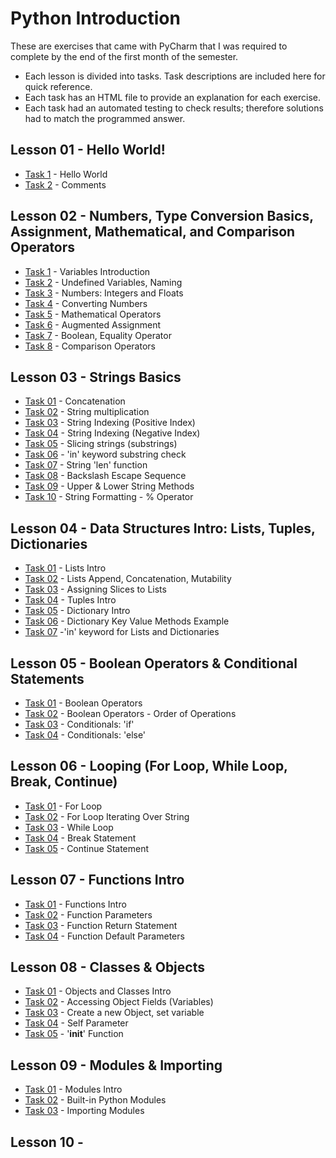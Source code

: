 # Python Introduction

These are exercises that came with PyCharm that I was required to complete by the end of the first month of the semester. 
- Each lesson is divided into tasks. Task descriptions are included here for quick reference.
- Each task has an HTML file to provide an explanation for each exercise. 
- Each task had an automated testing to check results; therefore solutions had to match the programmed answer.

## Lesson 01 - Hello World!
- [Task 1](https://github.com/jdegrave/Python/tree/master/PythonIntroduction/lesson-01/task1) - Hello World
- [Task 2](https://github.com/jdegrave/Python/tree/master/PythonIntroduction/lesson-01/task2) - Comments
## Lesson 02 - Numbers, Type Conversion Basics, Assignment, Mathematical, and Comparison Operators
- [Task 1](https://github.com/jdegrave/Python/tree/master/PythonIntroduction/lesson-02/task1) - Variables Introduction
- [Task 2](https://github.com/jdegrave/Python/tree/master/PythonIntroduction/lesson-02/task2) - Undefined Variables, Naming
- [Task 3](https://github.com/jdegrave/Python/tree/master/PythonIntroduction/lesson-02/task3) - Numbers: Integers and Floats
- [Task 4](https://github.com/jdegrave/Python/tree/master/PythonIntroduction/lesson-02/task4) - Converting Numbers
- [Task 5](https://github.com/jdegrave/Python/tree/master/PythonIntroduction/lesson-02/task5) - Mathematical Operators
- [Task 6](https://github.com/jdegrave/Python/tree/master/PythonIntroduction/lesson-02/task6) - Augmented Assignment
- [Task 7](https://github.com/jdegrave/Python/tree/master/PythonIntroduction/lesson-02/task7) - Boolean, Equality Operator
- [Task 8](https://github.com/jdegrave/Python/tree/master/PythonIntroduction/lesson-02/task8) - Comparison Operators
## Lesson 03 - Strings Basics
- [Task 01](https://github.com/jdegrave/Python/tree/master/PythonIntroduction/lesson-03/task01) - Concatenation
- [Task 02](https://github.com/jdegrave/Python/tree/master/PythonIntroduction/lesson-03/task02) - String multiplication
- [Task 03](https://github.com/jdegrave/Python/tree/master/PythonIntroduction/lesson-03/task03) - String Indexing (Positive Index)
- [Task 04](https://github.com/jdegrave/Python/tree/master/PythonIntroduction/lesson-03/task04) - String Indexing (Negative Index)
- [Task 05](https://github.com/jdegrave/Python/tree/master/PythonIntroduction/lesson-03/task05) - Slicing strings (substrings)
- [Task 06](https://github.com/jdegrave/Python/tree/master/PythonIntroduction/lesson-03/task06) - 'in' keyword substring check
- [Task 07](https://github.com/jdegrave/Python/tree/master/PythonIntroduction/lesson-03/task07) - String 'len' function
- [Task 08](https://github.com/jdegrave/Python/tree/master/PythonIntroduction/lesson-03/task08) - Backslash Escape Sequence
- [Task 09](https://github.com/jdegrave/Python/tree/master/PythonIntroduction/lesson-03/task09) - Upper & Lower String Methods
- [Task 10](https://github.com/jdegrave/Python/tree/master/PythonIntroduction/lesson-03/task10) - String Formatting - % Operator
## Lesson 04 - Data Structures Intro: Lists, Tuples, Dictionaries
- [Task 01](https://github.com/jdegrave/Python/tree/master/PythonIntroduction/lesson-04/task1) - Lists Intro
- [Task 02](https://github.com/jdegrave/Python/tree/master/PythonIntroduction/lesson-04/task2) - Lists Append, Concatenation, Mutability
- [Task 03](https://github.com/jdegrave/Python/tree/master/PythonIntroduction/lesson-04/task3) - Assigning Slices to Lists
- [Task 04](https://github.com/jdegrave/Python/tree/master/PythonIntroduction/lesson-04/task4) - Tuples Intro
- [Task 05](https://github.com/jdegrave/Python/tree/master/PythonIntroduction/lesson-04/task5) - Dictionary Intro
- [Task 06](https://github.com/jdegrave/Python/tree/master/PythonIntroduction/lesson-04/task6) - Dictionary Key Value Methods Example
- [Task 07](https://github.com/jdegrave/Python/tree/master/PythonIntroduction/lesson-04/task7) -'in' keyword for Lists and Dictionaries
## Lesson 05 - Boolean Operators & Conditional Statements
- [Task 01](https://github.com/jdegrave/Python/tree/master/PythonIntroduction/lesson-05/task1) - Boolean Operators
- [Task 02](https://github.com/jdegrave/Python/tree/master/PythonIntroduction/lesson-05/task2) - Boolean Operators - Order of Operations
- [Task 03](https://github.com/jdegrave/Python/tree/master/PythonIntroduction/lesson-05/task3) - Conditionals: 'if'
- [Task 04](https://github.com/jdegrave/Python/tree/master/PythonIntroduction/lesson-05/task4) - Conditionals: 'else'
## Lesson 06 - Looping (For Loop, While Loop, Break, Continue)
- [Task 01](https://github.com/jdegrave/Python/tree/master/PythonIntroduction/lesson-06/task1) - For Loop
- [Task 02](https://github.com/jdegrave/Python/tree/master/PythonIntroduction/lesson-06/task2) - For Loop Iterating Over String
- [Task 03](https://github.com/jdegrave/Python/tree/master/PythonIntroduction/lesson-06/task3) - While Loop
- [Task 04](https://github.com/jdegrave/Python/tree/master/PythonIntroduction/lesson-06/task4) - Break Statement
- [Task 05](https://github.com/jdegrave/Python/tree/master/PythonIntroduction/lesson-06/task5) - Continue Statement
## Lesson 07 - Functions Intro
- [Task 01](https://github.com/jdegrave/Python/tree/master/PythonIntroduction/lesson-07/task1) - Functions Intro
- [Task 02](https://github.com/jdegrave/Python/tree/master/PythonIntroduction/lesson-07/task2) - Function Parameters
- [Task 03](https://github.com/jdegrave/Python/tree/master/PythonIntroduction/lesson-07/task3) - Function Return Statement
- [Task 04](https://github.com/jdegrave/Python/tree/master/PythonIntroduction/lesson-07/task4) - Function Default Parameters
## Lesson 08 - Classes & Objects
- [Task 01](https://github.com/jdegrave/Python/tree/master/PythonIntroduction/lesson-08/task1) - Objects and Classes Intro
- [Task 02](https://github.com/jdegrave/Python/tree/master/PythonIntroduction/lesson-08/task2) - Accessing Object Fields (Variables)
- [Task 03](https://github.com/jdegrave/Python/tree/master/PythonIntroduction/lesson-08/task3) - Create a new Object, set variable
- [Task 04](https://github.com/jdegrave/Python/tree/master/PythonIntroduction/lesson-08/task4) - Self Parameter
- [Task 05](https://github.com/jdegrave/Python/tree/master/PythonIntroduction/lesson-08/task5) - '__init__' Function
## Lesson 09 - Modules & Importing
- [Task 01](https://github.com/jdegrave/Python/tree/master/PythonIntroduction/lesson-09/task1) - Modules Intro
- [Task 02](https://github.com/jdegrave/Python/tree/master/PythonIntroduction/lesson-09/task2) - Built-in Python Modules
- [Task 03](https://github.com/jdegrave/Python/tree/master/PythonIntroduction/lesson-09/task3) - Importing Modules
## Lesson 10 - 

